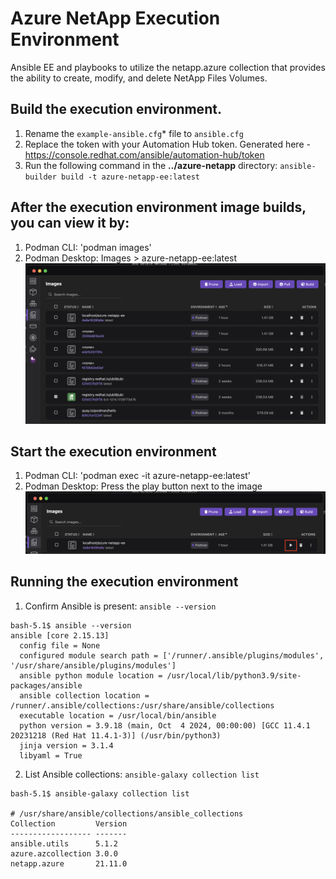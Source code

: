 # Azure NetApp Execution Environment
Ansible EE and playbooks to utilize the netapp.azure collection that provides the ability to create, modify, and delete NetApp Files Volumes.

## Build the execution environment.
1. Rename the `example-ansible.cfg`* file to `ansible.cfg`
2. Replace the token with your Automation Hub token. Generated here - https://console.redhat.com/ansible/automation-hub/token
3. Run the following command in the **../azure-netapp** directory: `ansible-builder build -t azure-netapp-ee:latest`

## After the execution environment image builds, you can view it by:
1. Podman CLI: 
    'podman images'
2. Podman Desktop: Images > azure-netapp-ee:latest
![alt text](<./images/ee-images.png>)

## Start the execution environment
1. Podman CLI: 
    'podman exec -it azure-netapp-ee:latest'
2. Podman Desktop: Press the play button next to the image
![alt text](<./images/start-ee.png>)

## Running the execution environment
1. Confirm Ansible is present: `ansible --version`
```
bash-5.1$ ansible --version
ansible [core 2.15.13]
  config file = None
  configured module search path = ['/runner/.ansible/plugins/modules', '/usr/share/ansible/plugins/modules']
  ansible python module location = /usr/local/lib/python3.9/site-packages/ansible
  ansible collection location = /runner/.ansible/collections:/usr/share/ansible/collections
  executable location = /usr/local/bin/ansible
  python version = 3.9.18 (main, Oct  4 2024, 00:00:00) [GCC 11.4.1 20231218 (Red Hat 11.4.1-3)] (/usr/bin/python3)
  jinja version = 3.1.4
  libyaml = True
```
2. List Ansible collections: `ansible-galaxy collection list`
```
bash-5.1$ ansible-galaxy collection list

# /usr/share/ansible/collections/ansible_collections
Collection         Version
------------------ -------
ansible.utils      5.1.2  
azure.azcollection 3.0.0  
netapp.azure       21.11.0
```